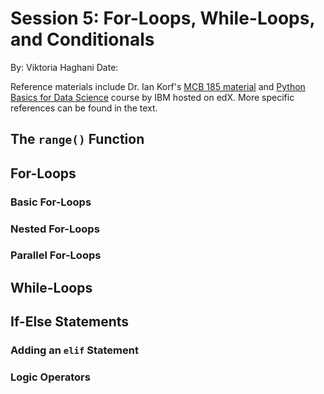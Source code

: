# Session 5: For-Loops, While-Loops, and Conditionals

By: Viktoria Haghani
Date: 

Reference materials include Dr. Ian Korf's [MCB 185 material](https://github.com/vhaghani26/Learning_Python/tree/master/MCB%20185%20(Korf%20Course)) and [Python Basics for Data Science](https://www.edx.org/course/python-basics-for-data-science?index=product&queryID=4d4d882866dc3e8628ed7728b4662847&position=1) course by IBM hosted on edX. More specific references can be found in the text.

## The `range()` Function

## For-Loops

### Basic For-Loops

### Nested For-Loops

### Parallel For-Loops

## While-Loops

## If-Else Statements

### Adding an `elif` Statement

### Logic Operators
